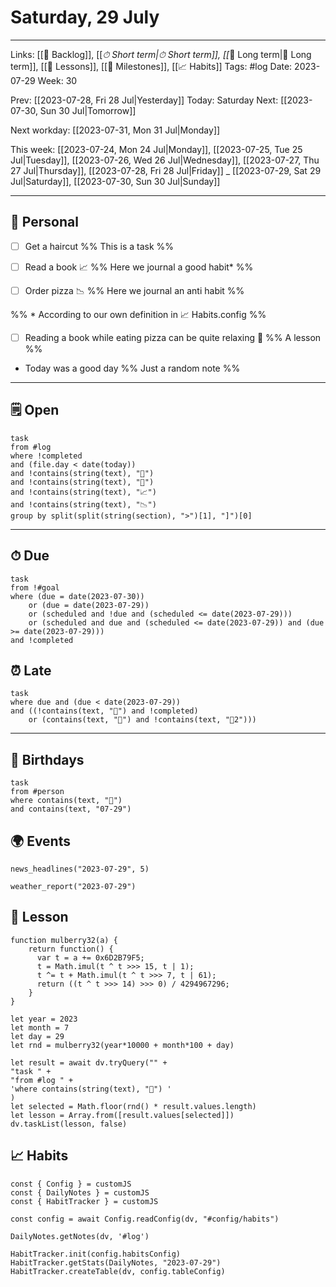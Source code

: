 # Saturday, 29 July

---

Links: [[📖 Backlog]], [[_⏱ Short term|⏱ Short term]], [[_📆 Long term|📆 Long term]], [[🌈 Lessons]], [[🚩 Milestones]], [[📈 Habits]]
Tags: #log 
Date: 2023-07-29
Week: 30

Prev: [[2023-07-28, Fri 28 Jul|Yesterday]]
Today: Saturday
Next: [[2023-07-30, Sun 30 Jul|Tomorrow]]

Next workday: [[2023-07-31, Mon 31 Jul|Monday]]

This week: [[2023-07-24, Mon 24 Jul|Monday]], [[2023-07-25, Tue 25 Jul|Tuesday]],  [[2023-07-26, Wed 26 Jul|Wednesday]], [[2023-07-27, Thu 27 Jul|Thursday]], [[2023-07-28, Fri 28 Jul|Friday]] _ [[2023-07-29, Sat 29 Jul|Saturday]], [[2023-07-30, Sun 30 Jul|Sunday]] 

---
## 🏡 Personal

- [ ] Get a haircut  %% This is a task %%

- [ ] Read a book 📈  %% Here we journal a good habit* %%
- [ ] Order pizza 📉  %% Here we journal an anti habit %%

%% * According to our own definition in 📈 Habits.config %%

- [ ] Reading a book while eating pizza can be quite relaxing 🌈  %% A lesson %%

- Today was a good day %% Just a random note %%

---
## 🗒 Open

```dataview
task
from #log 
where !completed 
and (file.day < date(today))
and !contains(string(text), "🌈") 
and !contains(string(text), "🚩")
and !contains(string(text), "📈")
and !contains(string(text), "📉")
group by split(split(string(section), ">")[1], "]")[0]
```
---
## ⏱ Due

```dataview
task
from !#goal
where (due = date(2023-07-30))
	or (due = date(2023-07-29))
	or (scheduled and !due and (scheduled <= date(2023-07-29)))
	or (scheduled and due and (scheduled <= date(2023-07-29)) and (due >= date(2023-07-29)))
and !completed
```

## ⏰ Late

```dataview
task
where due and (due < date(2023-07-29))
and ((!contains(text, "🚩") and !completed)
	or (contains(text, "🚩") and !contains(text, "🚩2")))
```

---
## 🎉 Birthdays

```dataview
task
from #person
where contains(text, "🎉")
and contains(text, "07-29")
```

## 🌍 Events

```run-python
news_headlines("2023-07-29", 5)
```

```run-python
weather_report("2023-07-29")
```

## 🌈 Lesson

```dataviewjs
function mulberry32(a) {
    return function() {
      var t = a += 0x6D2B79F5;
      t = Math.imul(t ^ t >>> 15, t | 1);
      t ^= t + Math.imul(t ^ t >>> 7, t | 61);
      return ((t ^ t >>> 14) >>> 0) / 4294967296;
    }
}

let year = 2023
let month = 7
let day = 29
let rnd = mulberry32(year*10000 + month*100 + day)

let result = await dv.tryQuery("" +
"task " +
"from #log " +
'where contains(string(text), "🌈") '
)
let selected = Math.floor(rnd() * result.values.length)
let lesson = Array.from([result.values[selected]])
dv.taskList(lesson, false)
```

## 📈 Habits
```dataviewjs
const { Config } = customJS
const { DailyNotes } = customJS
const { HabitTracker } = customJS

const config = await Config.readConfig(dv, "#config/habits")

DailyNotes.getNotes(dv, '#log')

HabitTracker.init(config.habitsConfig)
HabitTracker.getStats(DailyNotes, "2023-07-29")
HabitTracker.createTable(dv, config.tableConfig)
```
